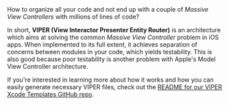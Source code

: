 <div class="markdown-output__summary">
  How to organize all your code and not end up with a couple of <i>Massive View Controllers</i> with millions of lines of code?
</div>

In short, **VIPER (View Interactor Presenter Entity Router)** is an architecture which aims at solving the common *Massive View Controller* problem in iOS apps. When implemented to its full extent, it achieves separation of concerns between modules in your code, which yields testability. This is also good because poor testability is another problem with Apple's Model View Controller architecture.

If you're interested in learning more about how it works and how you can easily generate necessary VIPER files, check out the [README for our VIPER Xcode Templates GitHub repo](https://github.com/infinum/iOS-VIPER-Xcode-Templates).

